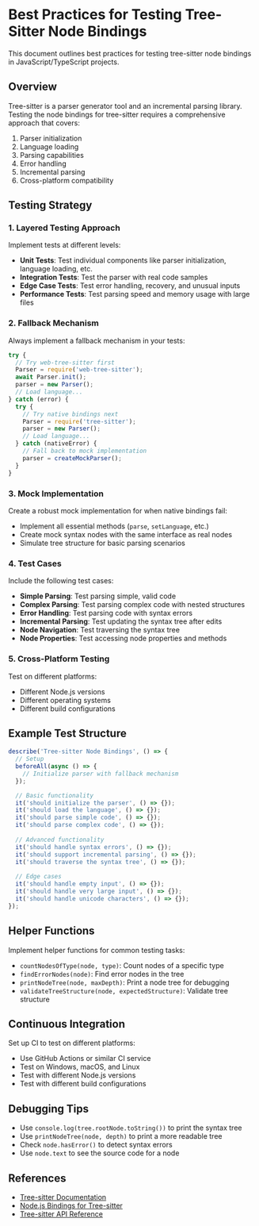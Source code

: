 # Best Practices for Testing Tree-Sitter Node Bindings

This document outlines best practices for testing tree-sitter node bindings in JavaScript/TypeScript projects.

## Overview

Tree-sitter is a parser generator tool and an incremental parsing library. Testing the node bindings for tree-sitter requires a comprehensive approach that covers:

1. Parser initialization
2. Language loading
3. Parsing capabilities
4. Error handling
5. Incremental parsing
6. Cross-platform compatibility

## Testing Strategy

### 1. Layered Testing Approach

Implement tests at different levels:

- **Unit Tests**: Test individual components like parser initialization, language loading, etc.
- **Integration Tests**: Test the parser with real code samples
- **Edge Case Tests**: Test error handling, recovery, and unusual inputs
- **Performance Tests**: Test parsing speed and memory usage with large files

### 2. Fallback Mechanism

Always implement a fallback mechanism in your tests:

```javascript
try {
  // Try web-tree-sitter first
  Parser = require('web-tree-sitter');
  await Parser.init();
  parser = new Parser();
  // Load language...
} catch (error) {
  try {
    // Try native bindings next
    Parser = require('tree-sitter');
    parser = new Parser();
    // Load language...
  } catch (nativeError) {
    // Fall back to mock implementation
    parser = createMockParser();
  }
}
```

### 3. Mock Implementation

Create a robust mock implementation for when native bindings fail:

- Implement all essential methods (`parse`, `setLanguage`, etc.)
- Create mock syntax nodes with the same interface as real nodes
- Simulate tree structure for basic parsing scenarios

### 4. Test Cases

Include the following test cases:

- **Simple Parsing**: Test parsing simple, valid code
- **Complex Parsing**: Test parsing complex code with nested structures
- **Error Handling**: Test parsing code with syntax errors
- **Incremental Parsing**: Test updating the syntax tree after edits
- **Node Navigation**: Test traversing the syntax tree
- **Node Properties**: Test accessing node properties and methods

### 5. Cross-Platform Testing

Test on different platforms:

- Different Node.js versions
- Different operating systems
- Different build configurations

## Example Test Structure

```typescript
describe('Tree-sitter Node Bindings', () => {
  // Setup
  beforeAll(async () => {
    // Initialize parser with fallback mechanism
  });

  // Basic functionality
  it('should initialize the parser', () => {});
  it('should load the language', () => {});
  it('should parse simple code', () => {});
  it('should parse complex code', () => {});
  
  // Advanced functionality
  it('should handle syntax errors', () => {});
  it('should support incremental parsing', () => {});
  it('should traverse the syntax tree', () => {});
  
  // Edge cases
  it('should handle empty input', () => {});
  it('should handle very large input', () => {});
  it('should handle unicode characters', () => {});
});
```

## Helper Functions

Implement helper functions for common testing tasks:

- `countNodesOfType(node, type)`: Count nodes of a specific type
- `findErrorNodes(node)`: Find error nodes in the tree
- `printNodeTree(node, maxDepth)`: Print a node tree for debugging
- `validateTreeStructure(node, expectedStructure)`: Validate tree structure

## Continuous Integration

Set up CI to test on different platforms:

- Use GitHub Actions or similar CI service
- Test on Windows, macOS, and Linux
- Test with different Node.js versions
- Test with different build configurations

## Debugging Tips

- Use `console.log(tree.rootNode.toString())` to print the syntax tree
- Use `printNodeTree(node, depth)` to print a more readable tree
- Check `node.hasError()` to detect syntax errors
- Use `node.text` to see the source code for a node

## References

- [Tree-sitter Documentation](https://tree-sitter.github.io/)
- [Node.js Bindings for Tree-sitter](https://github.com/tree-sitter/node-tree-sitter)
- [Tree-sitter API Reference](https://tree-sitter.github.io/tree-sitter/using-parsers)
